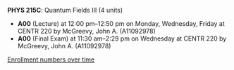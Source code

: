 **PHYS 215C**: Quantum Fields III (4 units)

- **A00** (Lecture) at 12:00 pm–12:50 pm on Monday, Wednesday, Friday at CENTR 220 by McGreevy, John A. (A11092978)
- **A00** (Final Exam) at 11:30 am–2:29 pm on Wednesday at CENTR 220 by McGreevy, John A. (A11092978)

[Enrollment numbers over time](./PHYS215C.tsv)
